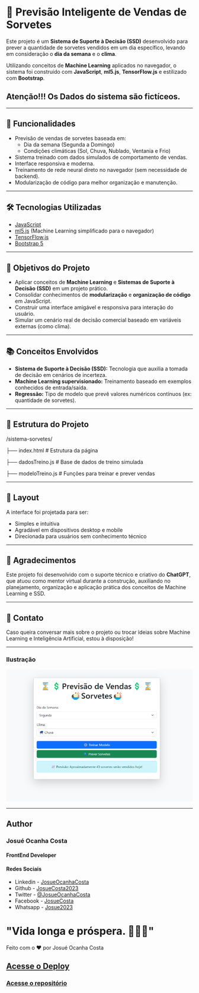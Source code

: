 # 🍦 Previsão Inteligente de Vendas de Sorvetes

Este projeto é um **Sistema de Suporte à Decisão (SSD)** desenvolvido para prever a quantidade de sorvetes vendidos em um dia específico, levando em consideração o **dia da semana** e o **clima**.

Utilizando conceitos de **Machine Learning** aplicados no navegador, o sistema foi construído com **JavaScript**, **ml5.js**, **TensorFlow.js** e estilizado com **Bootstrap**.

## Atenção!!! Os Dados do sistema são fictíceos.

---

## 🚀 Funcionalidades

- Previsão de vendas de sorvetes baseada em:
  - Dia da semana (Segunda a Domingo)
  - Condições climáticas (Sol, Chuva, Nublado, Ventania e Frio)
- Sistema treinado com dados simulados de comportamento de vendas.
- Interface responsiva e moderna.
- Treinamento de rede neural direto no navegador (sem necessidade de backend).
- Modularização de código para melhor organização e manutenção.

---

## 🛠️ Tecnologias Utilizadas

- [JavaScript](https://developer.mozilla.org/pt-BR/docs/Web/JavaScript)
- [ml5.js](https://ml5js.org/) (Machine Learning simplificado para o navegador)
- [TensorFlow.js](https://www.tensorflow.org/js)
- [Bootstrap 5](https://getbootstrap.com/)

---

## 🎯 Objetivos do Projeto

- Aplicar conceitos de **Machine Learning** e **Sistemas de Suporte à Decisão (SSD)** em um projeto prático.
- Consolidar conhecimentos de **modularização** e **organização de código** em JavaScript.
- Construir uma interface amigável e responsiva para interação do usuário.
- Simular um cenário real de decisão comercial baseado em variáveis externas (como clima).

---

## 📚 Conceitos Envolvidos

- **Sistema de Suporte à Decisão (SSD):** Tecnologia que auxilia a tomada de decisão em cenários de incerteza.
- **Machine Learning supervisionado:** Treinamento baseado em exemplos conhecidos de entrada/saída.
- **Regressão:** Tipo de modelo que prevê valores numéricos contínuos (ex: quantidade de sorvetes).

---

## 🧠 Estrutura do Projeto

/sistema-sorvetes/

├── index.html # Estrutura da página

├── dadosTreino.js # Base de dados de treino simulada

├── modeloTreino.js # Funções para treinar e prever vendas

---

## 🎨 Layout

A interface foi projetada para ser:

- Simples e intuitiva
- Agradável em dispositivos desktop e mobile
- Direcionada para usuários sem conhecimento técnico

---

## 🙏 Agradecimentos

Este projeto foi desenvolvido com o suporte técnico e criativo do **ChatGPT**, que atuou como mentor virtual durante a construção, auxiliando no planejamento, organização e aplicação prática dos conceitos de Machine Learning e SSD.

---

## 📢 Contato

Caso queira conversar mais sobre o projeto ou trocar ideias sobre Machine Learning e Inteligência Artificial, estou à disposição!



---


### Ilustração

![dashboard](previsao.png)

--- 


## Author
### Josué Ocanha Costa
#### FrontEnd Developer
#### Redes Sociais

- Linkedin - [JosueOcanhaCosta](https://www.linkedin.com/in/josue-ocanha-costa/)
- Github - [JosueCosta2023](https://github.com/JosueCosta2023)
- Twitter - [@JosueOcanhaCosta](https://twitter.com/josue_ocanha)
- Facebook - [JosueCosta](https://www.facebook.com/JosueOcanhaCosta2023)
- Whatsapp - [Josue2023](https://wa.me/5565996408371?text=Ol%C3%A1%2C+encontrei+seu+whatsapp+no+Github.+Gostaria+de+falar+sobre+seus+projetos.)

# "Vida longa e próspera. 🖖🖖🖖"
Feito com o ❤️ por Josué Ocanha Costa
## [Acesse o Deploy](https://josuecosta2023.github.io/previsaoDeVenda/)
### [Acesse o repositório](https://github.com/JosueCosta2023/previsaoDeVenda)

